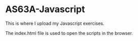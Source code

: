 # AS63A-Javascript
This is where I upload my Javascript exercises.

The index.html file is used to open the scripts in the browser.
